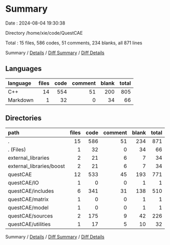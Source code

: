 # Summary

Date : 2024-08-04 19:30:38

Directory /home/xie/code/QuestCAE

Total : 15 files,  586 codes, 51 comments, 234 blanks, all 871 lines

Summary / [Details](details.md) / [Diff Summary](diff.md) / [Diff Details](diff-details.md)

## Languages
| language | files | code | comment | blank | total |
| :--- | ---: | ---: | ---: | ---: | ---: |
| C++ | 14 | 554 | 51 | 200 | 805 |
| Markdown | 1 | 32 | 0 | 34 | 66 |

## Directories
| path | files | code | comment | blank | total |
| :--- | ---: | ---: | ---: | ---: | ---: |
| . | 15 | 586 | 51 | 234 | 871 |
| . (Files) | 1 | 32 | 0 | 34 | 66 |
| external_libraries | 2 | 21 | 6 | 7 | 34 |
| external_libraries/boost | 2 | 21 | 6 | 7 | 34 |
| questCAE | 12 | 533 | 45 | 193 | 771 |
| questCAE/IO | 1 | 0 | 0 | 1 | 1 |
| questCAE/includes | 6 | 341 | 31 | 138 | 510 |
| questCAE/matrix | 1 | 0 | 0 | 1 | 1 |
| questCAE/model | 1 | 0 | 0 | 1 | 1 |
| questCAE/sources | 2 | 175 | 9 | 42 | 226 |
| questCAE/utilities | 1 | 17 | 5 | 10 | 32 |

Summary / [Details](details.md) / [Diff Summary](diff.md) / [Diff Details](diff-details.md)